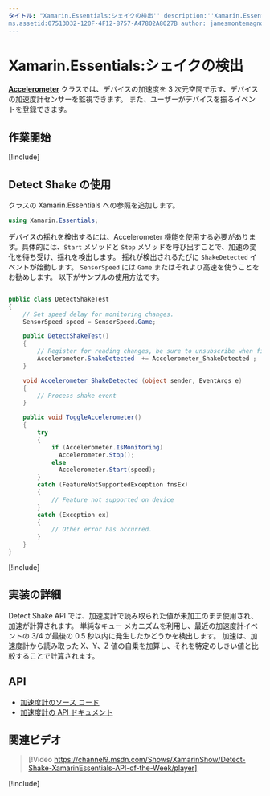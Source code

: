 ```yaml
---
タイトル: "Xamarin.Essentials:シェイクの検出'' description:''Xamarin.Essentials の Accelerometer クラスを利用すると、デバイスが揺れる動きを検出できます。''
ms.assetid:07513D32-120F-4F12-8757-A47802A8027B author: jamesmontemagno ms.author: jamont ms.date:05/28/2019 ms.custom: video no-loc: [Xamarin.Forms, Xamarin.Essentials]
---
```


# <a name="xamarinessentials-detect-shake"></a>Xamarin.Essentials:シェイクの検出

**[Accelerometer](accelerometer.md)** クラスでは、デバイスの加速度を 3 次元空間で示す、デバイスの加速度計センサーを監視できます。 また、ユーザーがデバイスを振るイベントを登録できます。

## <a name="get-started"></a>作業開始

[!include[](~/essentials/includes/get-started.md)]

## <a name="using-detect-shake"></a>Detect Shake の使用

クラスの Xamarin.Essentials への参照を追加します。

```csharp
using Xamarin.Essentials;
```

デバイスの揺れを検出するには、Accelerometer 機能を使用する必要があります。具体的には、`Start` メソッドと `Stop` メソッドを呼び出すことで、加速の変化を待ち受け、揺れを検出します。 揺れが検出されるたびに `ShakeDetected` イベントが始動します。 `SensorSpeed` には `Game` またはそれより高速を使うことをお勧めします。 以下がサンプルの使用方法です。

```csharp

public class DetectShakeTest
{
    // Set speed delay for monitoring changes.
    SensorSpeed speed = SensorSpeed.Game;

    public DetectShakeTest()
    {
        // Register for reading changes, be sure to unsubscribe when finished
        Accelerometer.ShakeDetected  += Accelerometer_ShakeDetected ;
    }

    void Accelerometer_ShakeDetected (object sender, EventArgs e)
    {
        // Process shake event
    }

    public void ToggleAccelerometer()
    {
        try
        {
            if (Accelerometer.IsMonitoring)
              Accelerometer.Stop();
            else
              Accelerometer.Start(speed);
        }
        catch (FeatureNotSupportedException fnsEx)
        {
            // Feature not supported on device
        }
        catch (Exception ex)
        {
            // Other error has occurred.
        }
    }
}
```

[!include[](~/essentials/includes/sensor-speed.md)]

## <a name="implementation-details"></a>実装の詳細

Detect Shake API では、加速度計で読み取られた値が未加工のまま使用され、加速が計算されます。 単純なキュー メカニズムを利用し、最近の加速度計イベントの 3/4 が最後の 0.5 秒以内に発生したかどうかを検出します。 加速は、加速度計から読み取った X、Y、Z 値の自乗を加算し、それを特定のしきい値と比較することで計算されます。

## <a name="api"></a>API

- [加速度計のソース コード](https://github.com/xamarin/Essentials/tree/master/Xamarin.Essentials/Accelerometer)
- [加速度計の API ドキュメント](xref:Xamarin.Essentials.Accelerometer)

## <a name="related-video"></a>関連ビデオ

> [!Video https://channel9.msdn.com/Shows/XamarinShow/Detect-Shake-XamarinEssentials-API-of-the-Week/player]

[!include[](~/essentials/includes/xamarin-show-essentials.md)]
